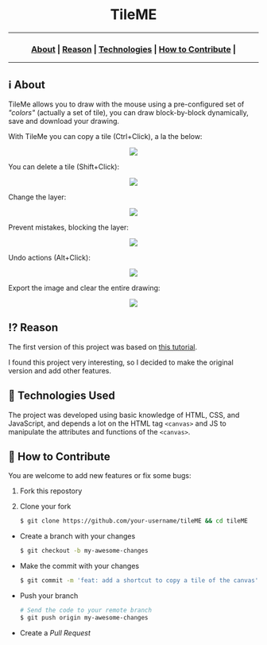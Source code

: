 <h1 align="center">TileME</h1>

---

<h3 align="center">
  <a href="#information_source-about">About</a>&nbsp;|
  <a href="#interrobang-reason">Reason</a>&nbsp;|
  <a href="#rocket-technologies-used">Technologies</a>&nbsp;|
  <a href="#link-how-to-contribute">How to Contribute</a>&nbsp;|
</h3>

---

## :information_source: About

TileMe allows you to draw with the mouse using a pre-configured set of _"colors"_ (actually a set of tile), you can draw block-by-block dynamically, save and download your drawing.

With TileMe you can copy a tile (Ctrl+Click), a la the below:

<p align="center">
  <img src="https://ik.imagekit.io/vhx2sevqtq/copy-tile_02c9TPa11.gif" />
</p>

You can delete a tile (Shift+Click):

<p align="center">
  <img src="https://ik.imagekit.io/vhx2sevqtq/delete-tile_yt0y4FDQu.gif" />
</p>

Change the layer:

<p align="center">
  <img src="https://ik.imagekit.io/vhx2sevqtq/layers_ZDqYn3liC.gif" />
</p>

Prevent mistakes, blocking the layer:

<p align="center">
  <img src="https://ik.imagekit.io/vhx2sevqtq/block-layer_U9wg1XnCv.gif" />
</p>

Undo actions (Alt+Click):

<p align="center">
  <img src="https://ik.imagekit.io/vhx2sevqtq/ctrl_z_j5RMC1y3-T.gif" />
</p>

Export the image and clear the entire drawing:

<p align="center">
  <img src="https://ik.imagekit.io/vhx2sevqtq/export-clear-canvas_hryvGxZSX.gif" />
</p>

## :interrobang: Reason

The first version of this project was based on [this tutorial](https://youtu.be/IYgZMIB7_PM 'Watch the video tutorial').

I found this project very interesting, so I decided to make the original version and add other features.

## :rocket: Technologies Used

The project was developed using basic knowledge of HTML, CSS, and JavaScript, and depends a lot on the HTML tag `<canvas>` and JS to manipulate the attributes and functions of the `<canvas>`.

## :link: How to Contribute

You are welcome to add new features or fix some bugs:

1. Fork this repostory

2. Clone your fork
   ```bash
   $ git clone https://github.com/your-username/tileME && cd tileME
   ```

- Create a branch with your changes

  ```bash
  $ git checkout -b my-awesome-changes
  ```

- Make the commit with your changes

  ```bash
  $ git commit -m 'feat: add a shortcut to copy a tile of the canvas'
  ```

- Push your branch

  ```bash
  # Send the code to your remote branch
  $ git push origin my-awesome-changes
  ```

- Create a _Pull Request_
